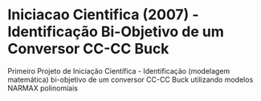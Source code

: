# Iniciacao Cientifica (2007) - Identificação Bi-Objetivo de um Conversor CC-CC Buck 

Primeiro Projeto de Iniciação Científica - Identificação (modelagem matemática) bi-objetivo de um conversor CC-CC Buck utilizando modelos NARMAX polinomiais
